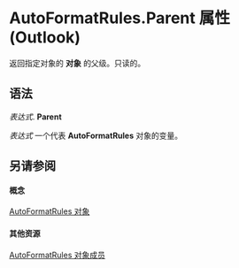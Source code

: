 
# AutoFormatRules.Parent 属性 (Outlook)

返回指定对象的 **对象** 的父级。只读的。


## 语法

 _表达式_. **Parent**

 _表达式_ 一个代表 **AutoFormatRules** 对象的变量。


## 另请参阅


#### 概念


[AutoFormatRules 对象](74514b71-964c-f17b-4df6-e1a5c5ed2b52.md)
#### 其他资源


[AutoFormatRules 对象成员](05f12440-a4d5-1e8c-6f3e-72c90bd1f9c1.md)